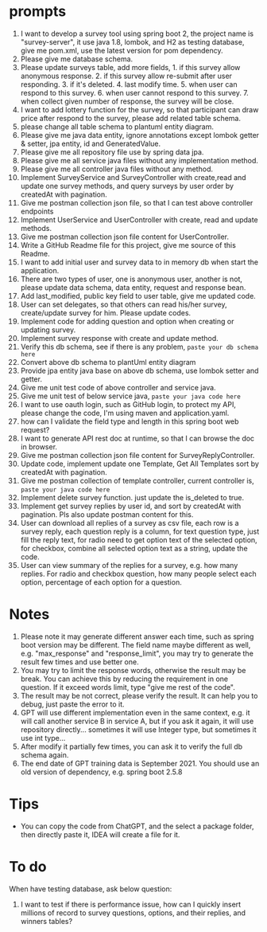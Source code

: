# prompts

1. I want to develop a survey tool using spring boot 2, the project name is "survey-server", it use java 1.8, lombok, and H2 as testing database, give me pom.xml, use the latest version for pom dependency.
2. Please give me database schema.
3. Please update surveys table, add more fields, 1. if this survey allow anonymous response. 2. if this survey allow re-submit after user responding. 3. if it's deleted. 4. last modify time. 5. when user can respond to this survey. 6. when user cannot respond to this survey. 7. when collect given number of response, the survey will be close.
4. I want to add lottery function for the survey, so that participant can draw price after respond to the survey, please add related table schema.
5. please change all table schema to plantuml entity diagram.
6. Please give me java data entity, ignore annotations except lombok getter & setter, jpa entity, id and GeneratedValue.
7. Please give me all repository file use by spring data jpa. 
8. Please give me all service java files without any implementation method.
9. Please give me all controller java files without any method.
10. Implement SurveyService and SurveyController with create,read and update one survey methods, and query surveys by user order by createdAt with pagination.
11. Give me postman collection json file, so that I can test above controller endpoints
12. Implement UserService and UserController with create, read and update methods.
13. Give me postman collection json file content for UserController.
14. Write a GitHub Readme file for this project, give me source of this Readme.
15. I want to add initial user and survey data to in memory db when start the application.
16. There are two types of user, one is anonymous user, another is not, please update data schema, data entity, request and response bean.
17. Add last_modified, public key field to user table, give me updated code.
18. User can set delegates, so that others can read his/her survey, create/update survey for him. Please update codes.
19. Implement code for adding question and option when creating or updating survey.
20. Implement survey response with create and update method.
21. Verify this db schema, see if there is any problem, ``paste your db schema here``
22. Convert above db schema to plantUml entity diagram
23. Provide jpa entity java base on above db schema, use lombok setter and getter.
24. Give me unit test code of above controller and service java.
25. Give me unit test of below service java, ``paste your java code here``
26. I want to use oauth login, such as GitHub login, to protect my API, please change the code, I'm using maven and application.yaml.
27. how can I validate the field type and length in this spring boot web request?
28. I want to generate API rest doc at runtime, so that I can browse the doc in browser.
29. Give me postman collection json file content for SurveyReplyController.
30. Update code, implement update one Template, Get All Templates sort by createdAt with pagination.
31. Give me postman collection of template controller, current controller is, ``paste your java code here``
32. Implement delete survey function. just update the is_deleted to true.
33. Implement get survey replies by user id, and sort by createdAt with pagination. Pls also update postman content for this.
34. User can download all replies of a survey as csv file, each row is a survey reply, each question reply is a column, for text question type, just fill the reply text,  for radio need to get option text of the selected option, for checkbox, combine all selected option text as a string,  update the code.
35. User can view summary of the replies for a survey, e.g. how many replies. For radio and checkbox question, how many people select each option, percentage of each option for a question.

# Notes
1. Please note it may generate different answer each time, such as spring boot version may be different. The field name maybe different as well, e.g. "max_response" and "response_limit", you may try to generate the result few times and use better one.
2. You may try to limit the response words, otherwise the result may be break. You can achieve this by reducing the requirement in one question. If it exceed words limit, type "give me rest of the code".
3. The result may be not correct, please verify the result. It can help you to debug, just paste the error to it.
4. GPT will use different implementation even in the same context, e.g. it will call another service B in service A, but if you ask it again, it will use repository directly... sometimes it will use Integer type, but sometimes it use int type...
5. After modify it partially few times, you can ask it to verify the full db schema again.
6. The end date of GPT training data is September 2021. You should use an old version of dependency, e.g. spring boot 2.5.8

# Tips
* You can copy the code from ChatGPT, and the select a package folder, then directly paste it, IDEA will create a file for it.

# To do
When have testing database, ask below question:
1. I want to test if there is performance issue, how can I quickly insert millions of record to survey questions, options, and their replies, and winners tables?
